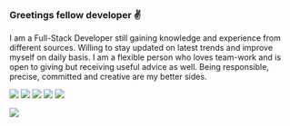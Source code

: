 
### Greetings fellow developer ✌️
I am a Full-Stack Developer still gaining knowledge and experience from different sources.
Willing to stay updated on latest trends and improve myself on daily basis. I am a flexible person who loves team-work and is open to giving but receiving useful advice as well. Being responsible, precise, committed and creative are my better sides. 

![](https://camo.githubusercontent.com/9c184ca86657bb70c2e7cd59a364554bb13332c041970407b56bfc0c5f815864/68747470733a2f2f696d672e736869656c64732e696f2f62616467652f68746d6c352532302d2532333332333333302e7376673f267374796c653d666f722d7468652d6261646765266c6f676f3d68746d6c35266c6f676f436f6c6f723d253233453334463236) ![](https://camo.githubusercontent.com/dc71ac85272efb1ba92b6a08752c9f5ec6d076a324278298c725b51ed6d43154/68747470733a2f2f696d672e736869656c64732e696f2f62616467652f637373332532302d2532333332333333302e7376673f267374796c653d666f722d7468652d6261646765266c6f676f3d63737333266c6f676f436f6c6f723d253233313537324236) ![](https://camo.githubusercontent.com/62d37abe760867620e0baea1066303719d630a82936837ba7bff6b0c754e3c9f/68747470733a2f2f696d672e736869656c64732e696f2f62616467652f6a6176617363726970742532302d2532333332333333302e7376673f267374796c653d666f722d7468652d6261646765266c6f676f3d6a617661736372697074266c6f676f436f6c6f723d253233463744463145) ![](https://camo.githubusercontent.com/133370fa06ad67af0932bc8fad3a1106203c9fb21acf4135b81fe70fb9722e1b/68747470733a2f2f696d672e736869656c64732e696f2f62616467652f7068702d2532333332333333302e7376673f267374796c653d666f722d7468652d6261646765266c6f676f3d706870266c6f676f436f6c6f723d253233373737424234) ![](https://camo.githubusercontent.com/9de55cb91652b0b7a32a6ae8e08f006e84d3a86d378318e3478fc1827aab22df/68747470733a2f2f696d672e736869656c64732e696f2f62616467652f6d7973716c2d2532333332333333302e7376673f267374796c653d666f722d7468652d6261646765266c6f676f3d6d7973716c266c6f676f436f6c6f723d7768697465)



![](https://github-readme-stats.vercel.app/api?username=kstojcev&show_icons=true&theme=chartreuse-dark)
